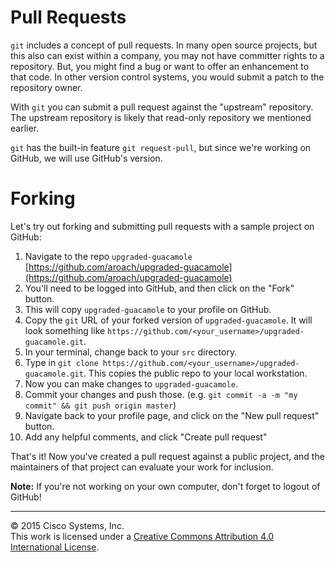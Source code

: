 # Pull Requests

`git` includes a concept of pull requests.  In many open source projects, but this also can exist within a company, you may not have committer rights to a repository.  But, you might find a bug or want to offer an enhancement to that code.  In other version control systems, you would submit a patch to the repository owner.

With `git` you can submit a pull request against the "upstream" repository.  The upstream repository is likely that read-only repository we mentioned earlier.

`git` has the built-in feature `git request-pull`, but since we're working on GitHub, we will use GitHub's version.

# Forking

Let's try out forking and submitting pull requests with a sample project on GitHub:

1. Navigate to the repo `upgraded-guacamole` [https://github.com/aroach/upgraded-guacamole](https://github.com/aroach/upgraded-guacamole)
1. You'll need to be logged into GitHub, and then click on the "Fork" button.
1. This will copy `upgraded-guacamole` to your profile on GitHub.
1. Copy the `git` URL of your forked version of `upgraded-guacamole`.  It will look something like `https://github.com/<your_username>/upgraded-guacamole.git`.
1. In your terminal, change back to your `src` directory.
1. Type in `git clone https://github.com/<your_username>/upgraded-guacamole.git`.  This copies the public repo to your local workstation.
1. Now you can make changes to `upgraded-guacamole`.
1. Commit your changes and push those.  (e.g. `git commit -a -m "my commit" && git push origin master`)
1. Navigate back to your profile page, and click on the "New pull request" button.
1. Add any helpful comments, and click "Create pull request"

That's it!  Now you've created a pull request against a public project, and the maintainers of that project can evaluate your work for inclusion.

**Note:**  If you're not working on your own computer, don't forget to logout of GitHub!

<hr>
&copy; 2015 Cisco Systems, Inc.<br>
This work is licensed under a <a rel="license" href="http://creativecommons.org/licenses/by/4.0/">Creative Commons Attribution 4.0 International License</a>.
